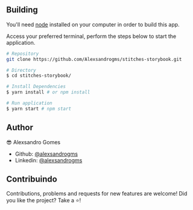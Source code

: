 ## Building

You'll need [node](https://nodejs.org/en/) installed on your computer in order to build this app.

Access your preferred terminal, perform the steps below to start the application.

```bash
# Repository
git clone https://github.com/Alexsandrogms/stitches-storybook.git

# Directory
$ cd stitches-storybook/

# Install Dependencies
$ yarn install # or npm install

# Run application
$ yarn start # npm start

```

## Author

😎 Alexsandro Gomes

- Github: [@alexsandrogms](https://github.com/Alexsandrogms)
- Linkedin: [@alexsandrogms](https://linkedin.com/in/alexsandrogomes)

## Contribuindo

Contributions, problems and requests for new features are welcome!
Did you like the project? Take a ⭐️!

